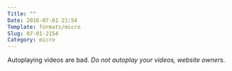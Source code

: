 ```yaml
---
Title: ""
Date: 2016-07-01 21:54
Template: formats/micro
Slug: 07-01-2154
Category: micro
---
```


Autoplaying videos are bad. *Do not autoplay your videos, website owners.*
